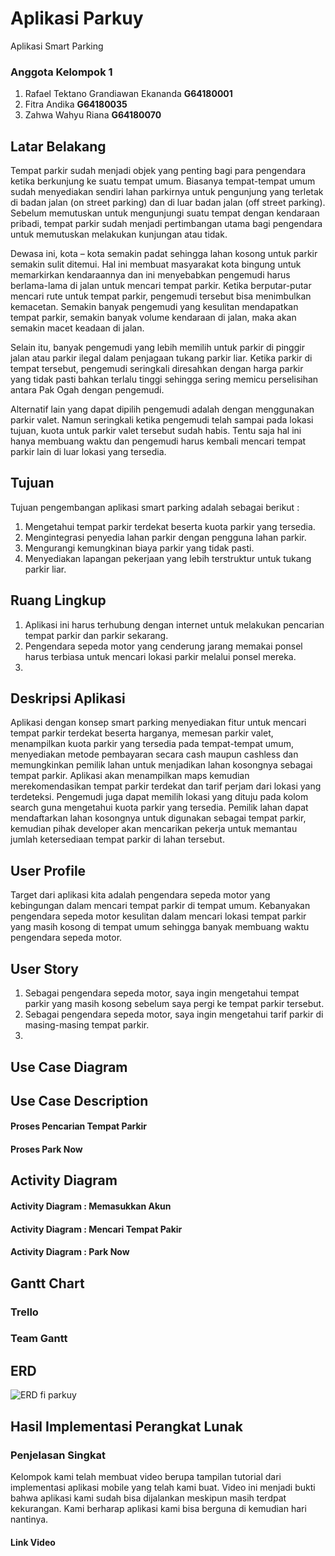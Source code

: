 # Aplikasi Parkuy

Aplikasi Smart Parking

### Anggota Kelompok 1
1. Rafael Tektano Grandiawan Ekananda **G64180001**
2. Fitra Andika **G64180035**
3. Zahwa Wahyu Riana **G64180070**

## Latar Belakang
Tempat parkir sudah menjadi objek yang penting bagi para pengendara ketika berkunjung ke suatu tempat umum. Biasanya tempat-tempat umum sudah menyediakan sendiri lahan parkirnya untuk pengunjung yang terletak di badan jalan (on street parking) dan di luar badan jalan (off street parking). Sebelum memutuskan untuk mengunjungi suatu tempat dengan kendaraan pribadi, tempat parkir sudah menjadi pertimbangan utama bagi pengendara untuk memutuskan melakukan kunjungan atau tidak. 

Dewasa ini, kota – kota semakin padat sehingga lahan kosong untuk parkir semakin sulit ditemui. Hal ini membuat masyarakat kota bingung untuk memarkirkan kendaraannya dan ini menyebabkan pengemudi harus berlama-lama di jalan untuk mencari tempat parkir. Ketika berputar-putar mencari rute untuk tempat parkir, pengemudi tersebut bisa menimbulkan kemacetan. Semakin banyak pengemudi yang kesulitan mendapatkan tempat parkir, semakin banyak volume kendaraan di jalan, maka akan semakin macet keadaan di jalan.

Selain itu, banyak pengemudi yang lebih memilih untuk parkir di pinggir jalan atau parkir ilegal dalam penjagaan tukang parkir liar. Ketika parkir di tempat tersebut, pengemudi seringkali diresahkan dengan harga parkir yang tidak pasti bahkan terlalu tinggi sehingga sering memicu perselisihan antara Pak Ogah dengan pengemudi.

Alternatif lain yang dapat dipilih pengemudi adalah dengan menggunakan parkir valet. Namun seringkali ketika pengemudi telah sampai pada lokasi tujuan, kuota untuk parkir valet tersebut sudah habis. Tentu saja hal ini hanya membuang waktu dan pengemudi harus kembali mencari tempat parkir lain di luar lokasi yang tersedia.


## Tujuan
Tujuan pengembangan aplikasi smart parking adalah sebagai berikut :
1. Mengetahui tempat parkir terdekat beserta kuota parkir yang tersedia.
2. Mengintegrasi penyedia lahan parkir dengan pengguna lahan parkir.
3. Mengurangi kemungkinan biaya parkir yang tidak pasti.
4. Menyediakan lapangan pekerjaan yang lebih terstruktur untuk tukang parkir liar.


## Ruang Lingkup
1. Aplikasi ini harus terhubung dengan internet untuk melakukan pencarian tempat parkir dan parkir sekarang.
2. Pengendara sepeda motor yang cenderung jarang memakai ponsel harus terbiasa untuk mencari lokasi parkir melalui ponsel mereka.
3. 

## Deskripsi Aplikasi
Aplikasi dengan konsep smart parking menyediakan fitur untuk mencari tempat parkir terdekat beserta harganya, memesan parkir valet, menampilkan kuota parkir yang tersedia pada tempat-tempat umum, menyediakan metode pembayaran secara cash maupun cashless dan memungkinkan pemilik lahan untuk menjadikan lahan kosongnya sebagai tempat parkir. Aplikasi akan menampilkan maps kemudian merekomendasikan tempat parkir terdekat dan tarif perjam dari lokasi yang terdeteksi. Pengemudi juga dapat memilih lokasi yang dituju pada kolom search guna mengetahui kuota parkir yang tersedia. Pemilik lahan dapat mendaftarkan lahan kosongnya untuk digunakan sebagai tempat parkir, kemudian pihak developer akan mencarikan pekerja untuk memantau jumlah ketersediaan tempat parkir di lahan tersebut.

## User Profile
Target dari aplikasi kita adalah pengendara sepeda motor yang kebingungan dalam mencari tempat parkir di tempat umum. Kebanyakan pengendara sepeda motor kesulitan dalam mencari lokasi tempat parkir yang masih kosong di tempat umum sehingga banyak membuang waktu pengendara sepeda motor.

## User Story
1. Sebagai pengendara sepeda motor, saya ingin mengetahui tempat parkir yang masih kosong sebelum saya pergi ke tempat parkir tersebut.
2. Sebagai pengendara sepeda motor, saya ingin mengetahui tarif parkir di masing-masing tempat parkir.
3. 

## Use Case Diagram

## Use Case Description

#### Proses Pencarian Tempat Parkir


#### Proses Park Now

## Activity Diagram

#### Activity Diagram : Memasukkan Akun

#### Activity Diagram : Mencari Tempat Pakir

#### Activity Diagram : Park Now

## Gantt Chart

### Trello

### Team Gantt

## ERD
![ERD fi parkuy](https://user-images.githubusercontent.com/47895564/82217034-09d4fa80-9944-11ea-8701-e8e7926632b9.png)


## Hasil Implementasi Perangkat Lunak

### Penjelasan Singkat
Kelompok kami telah membuat video berupa tampilan tutorial dari implementasi aplikasi mobile yang telah kami buat. Video ini menjadi bukti bahwa aplikasi kami sudah bisa dijalankan meskipun masih terdpat kekurangan. Kami berharap aplikasi kami bisa berguna di kemudian hari nantinya.

#### Link Video
